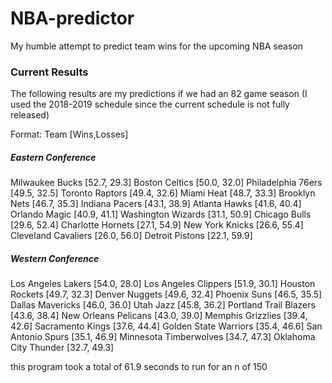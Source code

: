 # NBA-predictor
 My humble attempt to predict team wins for the upcoming NBA season

### Current Results

The following results are my predictions if we had an 82 game season (I used the 2018-2019 schedule since the current schedule is not fully released)

Format: Team [Wins,Losses]

##### Eastern Conference
Milwaukee Bucks [52.7, 29.3]
Boston Celtics [50.0, 32.0]
Philadelphia 76ers [49.5, 32.5]
Toronto Raptors [49.4, 32.6]
Miami Heat [48.7, 33.3]
Brooklyn Nets [46.7, 35.3]
Indiana Pacers [43.1, 38.9]
Atlanta Hawks [41.6, 40.4]
Orlando Magic [40.9, 41.1]
Washington Wizards [31.1, 50.9]
Chicago Bulls [29.6, 52.4]
Charlotte Hornets [27.1, 54.9]
New York Knicks [26.6, 55.4]
Cleveland Cavaliers [26.0, 56.0]
Detroit Pistons [22.1, 59.9]

##### Western Conference
Los Angeles Lakers [54.0, 28.0]
Los Angeles Clippers [51.9, 30.1]
Houston Rockets [49.7, 32.3]
Denver Nuggets [49.6, 32.4]
Phoenix Suns [46.5, 35.5]
Dallas Mavericks [46.0, 36.0]
Utah Jazz [45.8, 36.2]
Portland Trail Blazers [43.6, 38.4]
New Orleans Pelicans [43.0, 39.0]
Memphis Grizzlies [39.4, 42.6]
Sacramento Kings [37.6, 44.4]
Golden State Warriors [35.4, 46.6]
San Antonio Spurs [35.1, 46.9]
Minnesota Timberwolves [34.7, 47.3]
Oklahoma City Thunder [32.7, 49.3]

this program took a total of  61.9 seconds to run for an n of  150